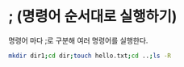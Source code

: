 # ; (명령어 순서대로 실행하기)

명령어 마다 ;로 구분해 여러 명령어를 실행한다.

```bash
mkdir dir1;cd dir;touch hello.txt;cd ..;ls -R
```